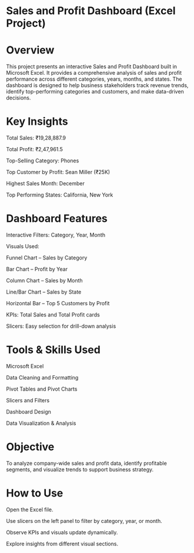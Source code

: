 # Sales and Profit Dashboard (Excel Project)
# Overview

This project presents an interactive Sales and Profit Dashboard built in Microsoft Excel.
It provides a comprehensive analysis of sales and profit performance across different categories, years, months, and states.
The dashboard is designed to help business stakeholders track revenue trends, identify top-performing categories and customers, and make data-driven decisions.

# Key Insights

Total Sales: ₹19,28,887.9

Total Profit: ₹2,47,961.5

Top-Selling Category: Phones

Top Customer by Profit: Sean Miller (₹25K)

Highest Sales Month: December

Top Performing States: California, New York

# Dashboard Features

Interactive Filters: Category, Year, Month

Visuals Used:

Funnel Chart – Sales by Category

Bar Chart – Profit by Year

Column Chart – Sales by Month

Line/Bar Chart – Sales by State

Horizontal Bar – Top 5 Customers by Profit

KPIs: Total Sales and Total Profit cards

Slicers: Easy selection for drill-down analysis

# Tools & Skills Used

Microsoft Excel

Data Cleaning and Formatting

Pivot Tables and Pivot Charts

Slicers and Filters

Dashboard Design

Data Visualization & Analysis

# Objective

To analyze company-wide sales and profit data, identify profitable segments, and visualize trends to support business strategy.

# How to Use

Open the Excel file.

Use slicers on the left panel to filter by category, year, or month.

Observe KPIs and visuals update dynamically.

Explore insights from different visual sections.

